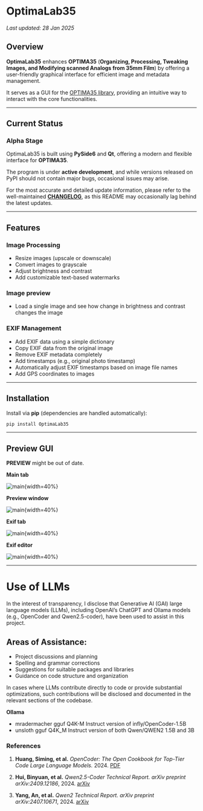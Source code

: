# **OptimaLab35**
_Last updated: 28 Jan 2025_

## **Overview**

**OptimaLab35** enhances **OPTIMA35** (**Organizing, Processing, Tweaking Images, and Modifying scanned Analogs from 35mm Film**) by offering a user-friendly graphical interface for efficient image and metadata management.

It serves as a GUI for the [OPTIMA35 library](https://gitlab.com/CodeByMrFinchum/optima35), providing an intuitive way to interact with the core functionalities.

---

## **Current Status**
### **Alpha Stage**

OptimaLab35 is built using **PySide6** and **Qt**, offering a modern and flexible interface for **OPTIMA35**.

The program is under **active development**, and while versions released on PyPI should not contain major bugs, occasional issues may arise.

For the most accurate and detailed update information, please refer to the well-maintained [**CHANGELOG**](https://gitlab.com/CodeByMrFinchum/OptimaLab35/-/blob/main/CHANGELOG.md), as this README may occasionally lag behind the latest updates.

---

## **Features**

### **Image Processing**
- Resize images (upscale or downscale)
- Convert images to grayscale
- Adjust brightness and contrast
- Add customizable text-based watermarks

### **Image preview**
- Load a single image and see how change in brightness and contrast changes the image

### **EXIF Management**
- Add EXIF data using a simple dictionary
- Copy EXIF data from the original image
- Remove EXIF metadata completely
- Add timestamps (e.g., original photo timestamp)
- Automatically adjust EXIF timestamps based on image file names
- Add GPS coordinates to images

---

## **Installation**

Install via **pip** (dependencies are handled automatically):
```bash
pip install OptimaLab35
```

---

## Preview GUI
**PREVIEW** might be out of date.

**Main tab**

![main](https://gitlab.com/CodeByMrFinchum/OptimaLab35/-/raw/main/media/main_tab.png){width=40%}

**Preview window**

![main](https://gitlab.com/CodeByMrFinchum/OptimaLab35/-/raw/main/media/preview_window.png){width=40%}

**Exif tab**

![main](https://gitlab.com/CodeByMrFinchum/OptimaLab35/-/raw/main/media/exif_tab.png){width=40%}

**Exif editor**

![main](https://gitlab.com/CodeByMrFinchum/OptimaLab35/-/raw/main/media/exif_editor.png){width=40%}

---

# Use of LLMs
In the interest of transparency, I disclose that Generative AI (GAI) large language models (LLMs), including OpenAI’s ChatGPT and Ollama models (e.g., OpenCoder and Qwen2.5-coder), have been used to assist in this project.

## Areas of Assistance:
- Project discussions and planning
- Spelling and grammar corrections
- Suggestions for suitable packages and libraries
- Guidance on code structure and organization

In cases where LLMs contribute directly to code or provide substantial optimizations, such contributions will be disclosed and documented in the relevant sections of the codebase.

**Ollama**
- mradermacher gguf Q4K-M Instruct version of infly/OpenCoder-1.5B
- unsloth gguf Q4K_M Instruct version of both Qwen/QWEN2 1.5B and 3B

### References
1. **Huang, Siming, et al.**
   *OpenCoder: The Open Cookbook for Top-Tier Code Large Language Models.*
   2024. [PDF](https://arxiv.org/pdf/2411.04905)

2. **Hui, Binyuan, et al.**
   *Qwen2.5-Coder Technical Report.*
   *arXiv preprint arXiv:2409.12186*, 2024. [arXiv](https://arxiv.org/abs/2409.12186)

3. **Yang, An, et al.**
   *Qwen2 Technical Report.*
   *arXiv preprint arXiv:2407.10671*, 2024. [arXiv](https://arxiv.org/abs/2407.10671)
